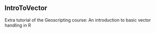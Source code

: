 ## IntroToVector

Extra tutorial of the Geoscripting course: An introduction to basic vector handling in R

